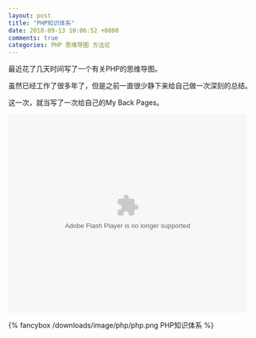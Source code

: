 ```yaml
---
layout: post
title: "PHP知识体系"
date: 2018-09-13 10:06:52 +0800
comments: true
categories: PHP 思维导图 方法论
---
```

最近花了几天时间写了一个有关PHP的思维导图。

<!-- more -->

虽然已经工作了很多年了，但是之前一直很少静下来给自己做一次深刻的总结。

这一次，就当写了一次给自己的My Back Pages。

<embed src="https://imgcache.qq.com/tencentvideo_v1/playerv3/TPout.swf?max_age=86400&v=20161117&vid=x01784z0bba&auto=0" allowFullScreen="true" quality="high" width="480" height="400" align="middle" allowScriptAccess="always" type="application/x-shockwave-flash"></embed>

{% fancybox /downloads/image/php/php.png PHP知识体系 %}
